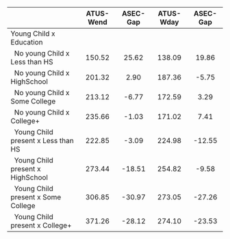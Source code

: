 
|                      |    ATUS-Wend |     ASEC-Gap |    ATUS-Wday |     ASEC-Gap |
| -------------------- | :----------: | :----------: | :----------: | :----------: |
| Young Child x Education |              |              |              |              |
| &nbsp;&nbsp;No young Child x Less than HS |       150.52 |        25.62 |       138.09 |        19.86 |
| &nbsp;&nbsp;No young Child x HighSchool |       201.32 |         2.90 |       187.36 |        -5.75 |
| &nbsp;&nbsp;No young Child x Some College |       213.12 |        -6.77 |       172.59 |         3.29 |
| &nbsp;&nbsp;No young Child x College+ |       235.66 |        -1.03 |       171.02 |         7.41 |
| &nbsp;&nbsp;Young Child present x Less than HS |       222.85 |        -3.09 |       224.98 |       -12.55 |
| &nbsp;&nbsp;Young Child present x HighSchool |       273.44 |       -18.51 |       254.82 |        -9.58 |
| &nbsp;&nbsp;Young Child present x Some College |       306.85 |       -30.97 |       273.05 |       -27.26 |
| &nbsp;&nbsp;Young Child present x College+ |       371.26 |       -28.12 |       274.10 |       -23.53 |

